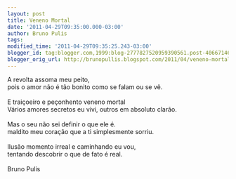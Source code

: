```yaml
---
layout: post
title: Veneno Mortal
date: '2011-04-29T09:35:00.000-03:00'
author: Bruno Pulis
tags: 
modified_time: '2011-04-29T09:35:25.243-03:00'
blogger_id: tag:blogger.com,1999:blog-2777827520959390561.post-4066714670474963615
blogger_orig_url: http://brunopullis.blogspot.com/2011/04/veneno-mortal.html
---
```


A revolta assoma meu peito,<br />pois o amor não é tão bonito como se falam ou se vê.<br /><br />E traiçoeiro e peçonhento veneno mortal <br />Vários amores secretos eu vivi, outros em absoluto clarão.<br /><br />Mas o seu não sei definir o que ele é.<br />maldito meu coração que a ti simplesmente sorriu.<br /><br />Ilusão momento irreal  e caminhando eu vou,<br />tentando descobrir o que de fato é real. <br /><br />Bruno Pulis